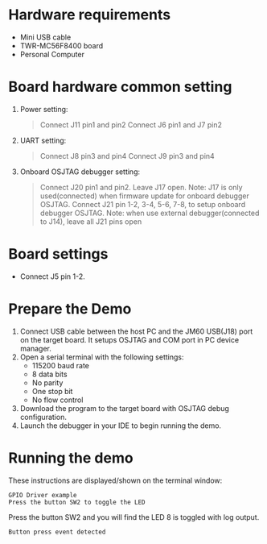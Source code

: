 Hardware requirements
=====================
- Mini USB cable
- TWR-MC56F8400 board
- Personal Computer

Board hardware common setting
=============================
1. Power setting:
   > Connect J11 pin1 and pin2
   > Connect J6 pin1 and J7 pin2
2. UART setting:
   > Connect J8 pin3 and pin4
   > Connect J9 pin3 and pin4
3. Onboard OSJTAG debugger setting:
   > Connect J20 pin1 and pin2.
   > Leave J17 open.
     Note: J17 is only used(connected) when firmware update for onboard debugger OSJTAG.
   > Connect J21 pin 1-2, 3-4, 5-6, 7-8, to setup onboard debugger OSJTAG.
     Note: when use external debugger(connected to J14), leave all J21 pins open

Board settings
==============
- Connect J5 pin 1-2.

Prepare the Demo
================
1.  Connect USB cable between the host PC and the JM60 USB(J18) port on the target board. It setups OSJTAG and COM port in PC device manager.
2.  Open a serial terminal with the following settings:
    - 115200 baud rate
    - 8 data bits
    - No parity
    - One stop bit
    - No flow control
3.  Download the program to the target board with OSJTAG debug configuration.
4.  Launch the debugger in your IDE to begin running the demo.

Running the demo
================
These instructions are displayed/shown on the terminal window:
~~~~~~~~~~~~~~~~~~~~~~~~~~~~~~~~~~~
GPIO Driver example
Press the button SW2 to toggle the LED
~~~~~~~~~~~~~~~~~~~~~~~~~~~~~~~~~~~

Press the button SW2 and you will find the LED 8 is toggled with log output.
~~~~~~~~~~~~~~~~~~~~~~~~~~~~~~~~~~~
Button press event detected
~~~~~~~~~~~~~~~~~~~~~~~~~~~~~~~~~~~
